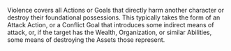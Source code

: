 Violence covers all Actions or Goals that directly harm another character or destroy their foundational possessions. This typically takes the form of an Attack Action, or a Conflict Goal that introduces some indirect means of attack, or, if the target has the Wealth, Organization, or similar Abilities, some means of destroying the Assets those represent.